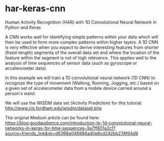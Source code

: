 # har-keras-cnn
Human Activity Recognition (HAR) with 1D Convolutional Neural Network in Python and Keras

A CNN works well for identifying simple patterns within your data which will then be used to form more complex patterns within higher layers. A 1D CNN is very effective when you expect to derive interesting features from shorter (fixed-length) segments of the overall data set and where the location of the feature within the segment is not of high relevance. This applies well to the analysis of time sequences of sensor data (such as gyroscope or accelerometer data).

In this example we will train a 1D convolutional neural network (1D CNN) to recognize the type of movement (Walking, Running, Jogging, etc.) based on a given set of accelerometer data from a mobile device carried around a person's waist.

We will use the WISDM data set (Activity Prediction) for this tutorial: http://www.cis.fordham.edu/wisdm/dataset.php

The original Medium article can be found here: https://blog.goodaudience.com/introduction-to-1d-convolutional-neural-networks-in-keras-for-time-sequences-3a7ff801a2cf?source=friends_link&sk=d6368a048994ad0e6cd242bb274f64d9
